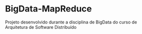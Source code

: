# BigData-MapReduce
Projeto desenvolvido durante a disciplina de BigData do curso de Arquitetura de Software Distribuído

